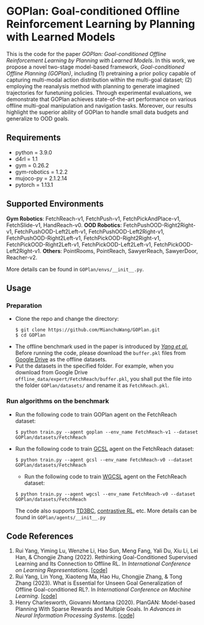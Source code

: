


# GOPlan: Goal-conditioned Offline Reinforcement Learning by Planning with Learned Models

This is the code for the paper *GOPlan: Goal-conditioned Offline Reinforcement Learning by Planning with Learned Models*.  In this work, we propose a novel two-stage model-based framework, *Goal-conditioned Offline Planning (GOPlan)*, including (1) pretraining a prior policy capable of capturing multi-modal action distribution within the multi-goal dataset; (2) employing the reanalysis method with planning to generate imagined trajectories for funetuning policies. Through experimental evaluations, we demonstrate that GOPlan achieves state-of-the-art performance on various offline multi-goal manipulation and navigation tasks. Moreover, our results highlight the superior ability of GOPlan to handle small data budgets and generalize to OOD goals.

## Requirements
* python = 3.9.0
* d4rl = 1.1
* gym = 0.26.2
* gym-robotics = 1.2.2
* mujoco-py = 2.1.2.14
* pytorch = 1.13.1

## Supported Environments
**Gym Robotics**:  FetchReach-v1, FetchPush-v1, FetchPickAndPlace-v1, FetchSlide-v1, HandReach-v0.
**OOD Robotics**: FetchPushOOD-Right2Right-v1, FetchPushOOD-Left2Left-v1, FetchPushOOD-Left2Right-v1, FetchPushOOD-Right2Left-v1, FetchPickOOD-Right2Right-v1, FetchPickOOD-Right2Left-v1, FetchPickOOD-Left2Left-v1, FetchPickOOD-Left2Right-v1.
**Others**: PointRooms, PointReach, SawyerReach, SawyerDoor, Reacher-v2.

More details can be found in ```GOPlan/envs/__init__.py```.

## Usage
### Preparation
* Clone the repo and change the directory:
  ```
  $ git clone https://github.com/MianchuWang/GOPlan.git
  $ cd GOPlan
  ```
* The offline benchmark used in the paper is introduced by [*Yang et al.* ](https://arxiv.org/abs/2202.04478)  Before running the code, please download the ``buffer.pkl`` files from [Google Drive](https://drive.google.com/drive/folders/1SIo3qFmMndz2DAnUpnCozP8CpG420ANb) as the offline datasets.
* Put the datasets in the specified folder. For example, when you download from Google Drive ``offline_data/expert/FetchReach/buffer.pkl``, you shall put the file into the folder ``GOPlan/datasets/`` and rename it as ``FetchReach.pkl``.
### Run algorithms on the benchmark
* Run the following code to train GOPlan agent on the FetchReach dataset: 
  ```
  $ python train.py --agent goplan --env_name FetchReach-v1 --dataset GOPlan/datasets/FetchReach
  ```
* Run the following code to train [GCSL](https://arxiv.org/abs/1912.06088) agent on the FetchReach dataset:
  ```
  $ python train.py --agent gcsl --env_name FetchReach-v0 --dataset GOPlan/datasets/FetchReach
  ```
  * Run the following code to train [WGCSL](https://arxiv.org/abs/2202.04478) agent on the FetchReach dataset:
  ```
  $ python train.py --agent wgcsl --env_name FetchReach-v0 --dataset GOPlan/datasets/FetchReach
  ```
  The code also supports [TD3BC](https://arxiv.org/abs/2106.06860), [contrastive RL](https://arxiv.org/abs/2206.07568), etc. More details can be found in ```GOPlan/agents/__init__.py```
  
## Code References

1. Rui Yang, Yiming Lu, Wenzhe Li, Hao Sun, Meng Fang, Yali Du, Xiu Li, Lei Han, & Chongjie Zhang (2022). Rethinking Goal-Conditioned Supervised Learning and Its Connection to Offline RL. In *International Conference on Learning Representations*. [[code]](https://github.com/YangRui2015/AWGCSL)
2. Rui Yang, Lin Yong, Xiaoteng Ma, Hao Hu, Chongjie Zhang, & Tong Zhang (2023). What is Essential for Unseen Goal Generalization of Offline Goal-conditioned RL?. In *International Conference on Machine Learning*. [[code]](https://github.com/YangRui2015/GOAT)
3. Henry Charlesworth, Giovanni Montana (2020). PlanGAN: Model-based Planning With Sparse Rewards and Multiple Goals. In *Advances in Neural Information Processing Systems*. [[code]](https://github.com/henrycharlesworth/PlanGAN)
